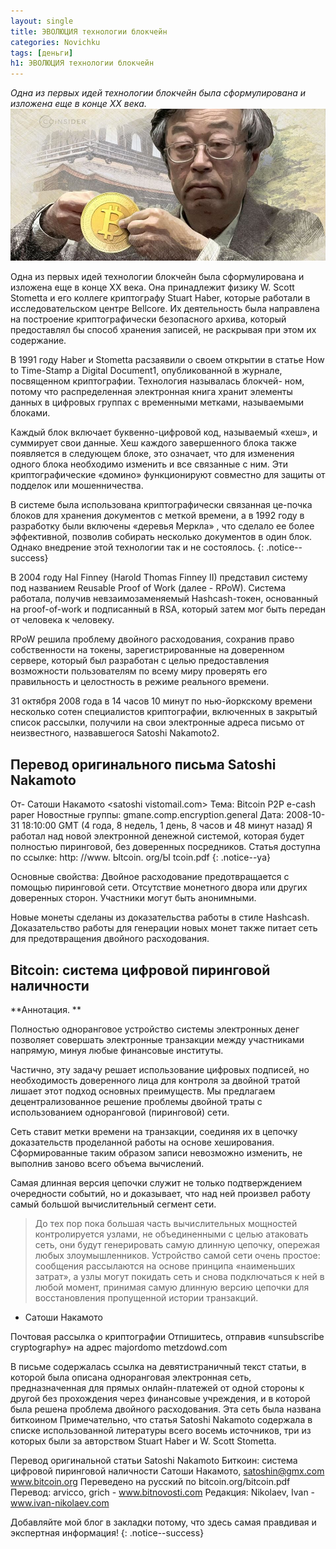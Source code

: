 ```yaml
---
layout: single
title: ЭВОЛЮЦИЯ технологии блокчейн
categories: Novichku
tags: [деньги]
h1: ЭВОЛЮЦИЯ технологии блокчейн
---
```

*Одна из первых идей технологии блокчейн была сформулирована и изложена еще в конце XX века.*
![satoshi](/assets/images/novichku/satoshi.jpg)


Одна из первых идей технологии блокчейн была сформулирована и изложена еще в конце XX века. Она принадлежит физику W. Scott Stometta и его коллеге криптографу Stuart Haber, которые работали в исследовательском центре Bellcore. Их деятельность была направлена на построение криптографически безопасного архива, который предоставлял бы способ хранения записей, не раскрывая при этом их содержание.

В 1991 году Haber и Stometta расзаявили о своем открытии в статье How to Time-Stamp a Digital Document1, опубликованной в журнале, посвященном криптографии. Технология называлась блокчей- ном, потому что распределенная электронная книга хранит элементы данных в цифровых группах с временными метками, называемыми блоками. 

Каждый блок включает буквенно-цифровой код, называемый «хеш», и суммирует свои данные. Хеш каждого завершенного блока также появляется в следующем блоке, это означает, что для изменения одного блока необходимо изменить и все связанные с ним. Эти криптографические «домино» функционируют совместно для защиты от подделок или мошенничества.

В системе была использована криптографически связанная це-почка блоков для хранения документов с меткой времени, а в 1992 году в разработку были включены «деревья Меркла»  , что сделало ее более эффективной, позволив собирать несколько документов в один блок. Однако внедрение этой технологии так и не состоялось.
{: .notice--success}

В 2004 году Hal Finney (Harold Thomas Finney II) представил систему под названием Reusable Proof of Work (далее - RPoW). Система работала, получив невзаимозаменяемый Hashcash-токен, основанный на proof-of-work и подписанный в RSA, который затем мог быть передан от человека к человеку.

RPoW решила проблему двойного расходования, сохранив право собственности на токены, зарегистрированные на доверенном сервере, который был разработан с целью предоставления возможности пользователям по всему миру проверять его правильность и целостность в режиме реального времени.

31 октября 2008 года в 14 часов 10 минут по нью-йоркскому времени несколько сотен специалистов криптографии, включенных в закрытый список рассылки, получили на свои электронные адреса письмо  от неизвестного, назвавшегося Satoshi Nakamoto2.

## Перевод оригинального письма Satoshi Nakamoto

От- Сатоши Накамото <satoshi <at> vistomail.com>
Тема: Bitcoin P2P e-cash paper
Новостные группы: gmane.comp.encryption.general
Дата: 2008-10-31 18:10:00 GMT (4 года, 8 недель, 1 день, 8 часов и 48 минут назад)
Я работал над новой электронной денежной системой, которая будет полностью пиринговой, без доверенных посредников.
Статья доступна по ссылке:
http: //www. Ыtcoin. org/Ы tcoin.pdf
{: .notice--ya}

Основные свойства:
Двойное расходование предотвращается с помощью пиринговой сети.
Отсутствие монетного двора или других доверенных сторон. Участники могут быть анонимными.

Новые монеты сделаны из доказательства работы в стиле Hashcash.
Доказательство работы для генерации новых монет также питает сеть для предотвращения двойного расходования.

## Bitcoin: система цифровой пиринговой наличности
**Аннотация. **

Полностью одноранговое устройство системы электронных денег позволяет совершать электронные транзакции между участниками напрямую, минуя любые финансовые институты. 

Частично, эту задачу решает использование цифровых подписей, но необходимость доверенного лица для контроля за двойной тратой лишает этот подход основных преимуществ. Мы предлагаем децентрализованное решение проблемы двойной траты с использованием одноранговой (пиринговой) сети. 

Сеть ставит метки времени на транзакции, соединяя их в цепочку доказательств проделанной работы на основе хеширования. Сформированные таким образом записи невозможно изменить, не выполнив заново всего объема вычислений. 

Самая длинная версия цепочки служит не только подтверждением очередности событий, но и доказывает, что над ней произвел работу самый большой вычислительный сегмент сети. 

> До тех пор пока большая часть вычислительных мощностей контролируется узлами, не объединенными с целью атаковать сеть, они будут генерировать самую длинную цепочку, опережая любых злоумышленников. Устройство самой сети очень простое: сообщения рассылаются на основе принципа «наименьших затрат», а узлы могут покидать сеть и снова подключаться к ней в любой момент, принимая самую длинную версию цепочки для восстановления пропущенной истории транзакций.

- Сатоши Накамото

Почтовая рассылка о криптографии
Отпишитесь, отправив «unsubscribe cryptography» на адрес majordomo <at> metzdowd.com

В письме содержалась ссылка на девятистраничный текст статьи, в которой была описана одноранговая электронная сеть, предназначенная для прямых онлайн-платежей от одной стороны к другой без прохождения через финансовые учреждения, и в которой была решена проблема двойного расходования. Эта сеть была названа биткоином Примечательно, что статья Satoshi Nakamoto содержала в списке использованной литературы всего восемь источников, три из которых были за авторством Stuart Haber и W. Scott Stometta.

Перевод оригинальной статьи Satoshi Nakamoto
Биткоин: система цифровой пиринговой наличности
Сатоши Накамото, satoshin@gmx.com www.bitcoin.org
Переведено на русский по bitcoin.org/bitcoin.pdf Перевод: arvicco, grich - www.bitnovosti.com Редакция: Nikolaev, Ivan - www.ivan-nikolaev.com



Добавляйте мой блог в закладки потому, что здесь самая правдивая и экспертная информация!
{: .notice--success}